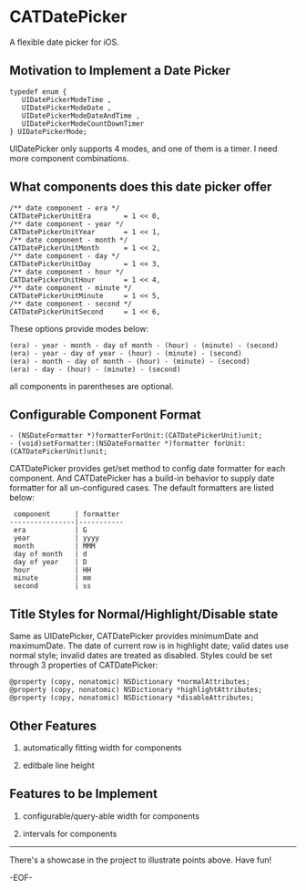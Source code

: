 # CATDatePicker
A flexible date picker for iOS.


## Motivation to Implement a Date Picker

	typedef enum {
	   UIDatePickerModeTime ,
	   UIDatePickerModeDate ,
	   UIDatePickerModeDateAndTime ,
	   UIDatePickerModeCountDownTimer 
	} UIDatePickerMode;

UIDatePicker only supports 4 modes, and one of them is a timer. I need more component combinations.


## What components does this date picker offer

	/** date component - era */
    CATDatePickerUnitEra        = 1 << 0,
    /** date component - year */
    CATDatePickerUnitYear       = 1 << 1,
    /** date component - month */
    CATDatePickerUnitMonth      = 1 << 2,
    /** date component - day */
    CATDatePickerUnitDay        = 1 << 3,
    /** date component - hour */
    CATDatePickerUnitHour       = 1 << 4,
    /** date component - minute */
    CATDatePickerUnitMinute     = 1 << 5,
    /** date component - second */
    CATDatePickerUnitSecond     = 1 << 6,

These options provide modes below:

	(era) - year - month - day of month - (hour) - (minute) - (second)
	(era) - year - day of year - (hour) - (minute) - (second)
	(era) - month - day of month - (hour) - (minute) - (second)
	(era) - day - (hour) - (minute) - (second)

all components in parentheses are optional.


## Configurable Component Format

	- (NSDateFormatter *)formatterForUnit:(CATDatePickerUnit)unit;
	- (void)setFormatter:(NSDateFormatter *)formatter forUnit:(CATDatePickerUnit)unit;

CATDatePicker provides get/set method to config date formatter for each component. And CATDatePicker has a build-in behavior to supply date formatter for all un-configured cases. The default formatters are listed below:

	 component 		| formatter
	----------------|-----------
	 era 	   		| G
	 year      		| yyyy
	 month     		| MMM
	 day of month 	| d
	 day of year 	| D
	 hour 			| HH
	 minute 		| mm
	 second 		| ss


## Title Styles for Normal/Highlight/Disable state

Same as UIDatePicker, CATDatePicker provides minimumDate and maximumDate. The date of current row is in highlight date; valid dates use normal style; invalid dates are treated as disabled. Styles could be set through 3 properties of CATDatePicker:

	@property (copy, nonatomic) NSDictionary *normalAttributes;
	@property (copy, nonatomic) NSDictionary *highlightAttributes;
	@property (copy, nonatomic) NSDictionary *disableAttributes;


## Other Features

1. automatically fitting width for components

2. editbale line height

## Features to be Implement

1. configurable/query-able width for components

2. intervals for components


- - -

There's a showcase in the project to illustrate points above. Have fun!

-EOF-
